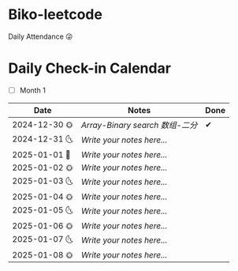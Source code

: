 # Biko-leetcode
Daily Attendance 😜

# Daily Check-in Calendar
- [ ] Month 1

| Date       | Notes                           | Done |
|------------|---------------------------------|------|
| 2024-12-30 🌞 | _Array-Binary search 数组-二分_     | ✔   |
| 2024-12-31 🌜 | _Write your notes here..._     |     |
| 2025-01-01 🎉| _Write your notes here..._     |     |
| 2025-01-02 🌞 | _Write your notes here..._     |     |
| 2025-01-03 🌜 | _Write your notes here..._     |     |
| 2025-01-04 🌞 | _Write your notes here..._     |     |
| 2025-01-05 🌜 | _Write your notes here..._     |     |
| 2025-01-06 🌞 | _Write your notes here..._     |     |
| 2025-01-07 🌜 | _Write your notes here..._     |     |
| 2025-01-08 🌞 | _Write your notes here..._     |     |

<!-- Continue adding more rows for additional days as needed -->
